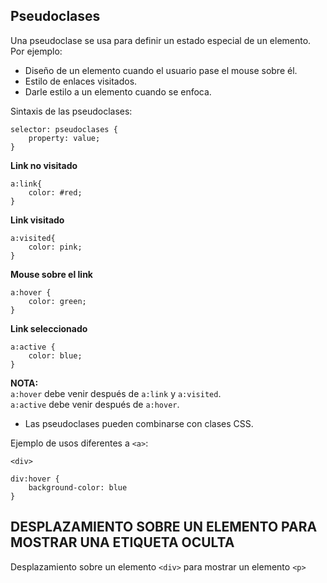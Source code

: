 ## Pseudoclases
Una pseudoclase se usa para definir un estado especial de un elemento. <br>
Por ejemplo: <br>

+ Diseño de un elemento cuando el usuario pase el mouse sobre él.
+ Estilo de enlaces visitados.
+ Darle estilo a un elemento cuando se enfoca.

Sintaxis de las pseudoclases: <br>

    selector: pseudoclases {
        property: value;
    }    

**Link no visitado**

    a:link{
        color: #red;
    }
**Link visitado**

    a:visited{
        color: pink;
    }
**Mouse sobre el link**

    a:hover {
        color: green;
    }
**Link seleccionado**
    
    a:active {
        color: blue;
    }
**NOTA:** <br>
`a:hover` debe venir después de `a:link` y `a:visited`. <br>
`a:active` debe venir después de `a:hover`. <br>

+ Las pseudoclases pueden combinarse con clases CSS. <br>

Ejemplo de usos diferentes a `<a>`: <br>

`<div>`
    
    div:hover {
        background-color: blue
    }

## DESPLAZAMIENTO SOBRE UN ELEMENTO PARA MOSTRAR UNA ETIQUETA OCULTA
Desplazamiento sobre un elemento `<div>` para mostrar un elemento `<p>`